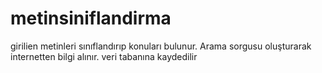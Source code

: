 # metinsiniflandirma
girilien metinleri sınıflandırıp konuları bulunur. Arama sorgusu oluşturarak internetten bilgi alınır. veri tabanına kaydedilir
